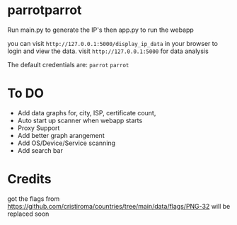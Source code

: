 # parrotparrot

Run main.py to generate the IP's then app.py to run the webapp

you can visit `http://127.0.0.1:5000/display_ip_data` in your browser to login and view the data.
visit `http://127.0.0.1:5000` for data analysis

The default credentials are:
`parrot`
`parrot`

# To DO

 - Add data graphs for, city, ISP, certificate count, 
 - Auto start up scanner when webapp starts
 - Proxy Support
 - Add better graph arangement
 - Add OS/Device/Service scanning
 - Add search bar


# Credits
got the flags from 
https://github.com/cristiroma/countries/tree/main/data/flags/PNG-32
will be replaced soon